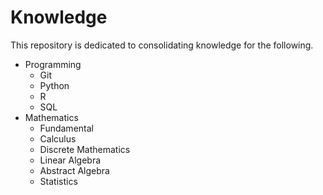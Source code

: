 # Knowledge
This repository is dedicated to consolidating knowledge for the following.

- Programming
    - Git
    - Python
    - R
    - SQL
- Mathematics
    - Fundamental
    - Calculus
    - Discrete Mathematics
    - Linear Algebra
    - Abstract Algebra
    - Statistics